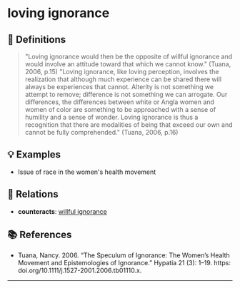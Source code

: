 # loving ignorance

## 📖 Definitions

> "Loving ignorance would then be the opposite of willful ignorance and would involve an attitude toward that which we cannot know." (Tuana, 2006, p.15) "Loving ignorance, like loving perception, involves the realization that although much experience can be shared there will always be experiences that cannot. Alterity is not something we attempt to remove; difference is not something we can arrogate. Our differences, the differences between white or Angla women and women of color are something to be approached with a sense of humility and a sense of wonder. Loving ignorance is thus a recognition that there are modalities of being that exceed our own and cannot be fully comprehended." (Tuana, 2006, p.16)

## 💡 Examples

- Issue of race in the women's health movement

## 🔗 Relations

- **counteracts**: [willful ignorance](./willful-ignorance.md)

## 📚 References

- Tuana, Nancy. 2006. “The Speculum of Ignorance: The Women’s Health Movement and Epistemologies of Ignorance.” Hypatia 21 (3): 1–19. https: doi.org/10.1111/j.1527-2001.2006.tb01110.x.

---

<script src="https://giscus.app/client.js"
                data-repo="natesheehan/conceptcartography"
                data-repo-id="R_kgDOPB5QiQ"
                data-category="General"
                data-category-id="DIC_kwDOPB5Qic4CsAxd"
                data-mapping="pathname"
                data-strict="0"
                data-reactions-enabled="1"
                data-emit-metadata="0"
                data-input-position="bottom"
                data-theme="catppuccin_mocha"
                data-lang="en"
                crossorigin="anonymous"
                async>
        </script>
        